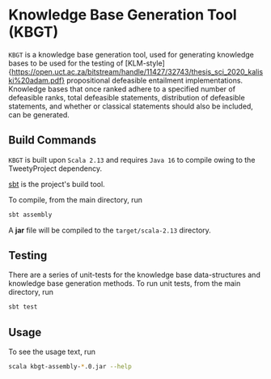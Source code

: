 # Knowledge Base Generation Tool (KBGT)

`KBGT` is a knowledge base generation tool, used for generating knowledge bases to be used for the testing of [KLM-style]{https://open.uct.ac.za/bitstream/handle/11427/32743/thesis_sci_2020_kaliski%20adam.pdf} propositional defeasible entailment implementations.
Knowledge bases that once ranked adhere to a specified number of defeasible ranks, total defeasible statements, distribution of defeasible statements, and whether or classical statements should also be included, can be generated.

## Build Commands

`KBGT` is built upon `Scala 2.13` and requires `Java 16` to compile owing to the TweetyProject dependency.

[sbt](https://www.scala-sbt.org/1.x/docs/Setup.html) is the project's build tool.

To compile, from the main directory, run

```sh
sbt assembly
```

A **jar** file will be compiled to the `target/scala-2.13` directory.

## Testing

There are a series of unit-tests for the knowledge base data-structures and knowledge base generation methods.
To run unit tests, from the main directory, run

```sh
sbt test
```

## Usage

To see the usage text, run

```sh
scala kbgt-assembly-*.0.jar --help
```

